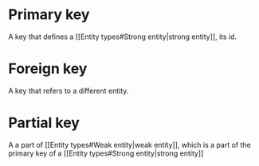 # Primary key
A key that defines a [[Entity types#Strong entity|strong entity]], its id.
# Foreign key
A key that refers to a different entity.
# Partial key
A a part of [[Entity types#Weak entity|weak entity]], which is a part of the primary key of a [[Entity types#Strong entity|strong entity]]
